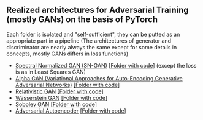 ## Realized architectures for Adversarial Training (mostly GANs) on the basis of PyTorch

Each folder is isolated and "self-sufficient", they can be putted as an appropriate part in a pipeline (The architectures of generator and discriminator are nearly always the same except for some details in concepts, mostly GANs differs in loss functions)

* [Spectral Normalized GAN (SN-GAN)](https://arxiv.org/abs/1802.05957) [[Folder with code]](https://github.com/zzmtsvv/adversarial/tree/main/sn_gan) (except the loss is as in Least Squares GAN)
* [Alpha GAN (Variational Approaches for Auto-Encoding Generative Adversarial Networks)](https://arxiv.org/abs/1706.04987) [[Folder with code]](https://github.com/zzmtsvv/adversarial/tree/main/alpha_gan)
* [Relativistic GAN](https://arxiv.org/abs/1807.00734v3) [[Folder with code]](https://github.com/zzmtsvv/adversarial/tree/main/relativistic_gan)
* [Wasserstein GAN](https://arxiv.org/abs/1701.07875) [[Folder with code]](https://github.com/zzmtsvv/adversarial/tree/main/wasserstein)
* [Sobolev GAN](https://arxiv.org/abs/1711.04894) [[Folder with code]](https://github.com/zzmtsvv/adversarial/tree/main/sobolev_gan)
* [Adversarial Autoencoder](https://arxiv.org/abs/1511.05644) [[Folder with code]](https://github.com/zzmtsvv/adversarial/tree/main/adversarial_autoencoder)
